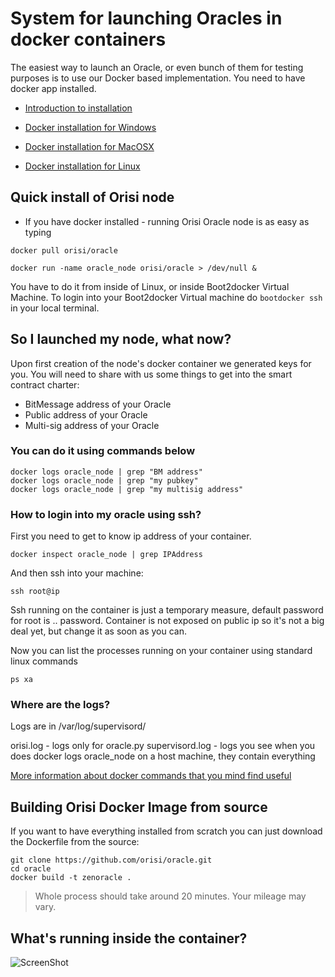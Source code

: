 # System for launching Oracles in docker containers 

The easiest way to launch an Oracle, or even bunch of them for testing purposes is to use our Docker based implementation. You need to  have docker app installed.

- [Introduction to installation](manual/docker_install.md)
- [Docker installation for Windows](https://github.com/orisi/oracle/blob/master/manual/docker_install.md#install-boot2docker-for-macosx-and-windows-users)

- [Docker installation for MacOSX](https://github.com/orisi/oracle/blob/master/manual/docker_install.md#install-boot2docker-for-macosx-and-windows-users)

- [Docker installation for Linux](https://github.com/orisi/oracle/blob/master/manual/docker_install.md#linux)


## Quick install of Orisi node

- If you have docker installed - running Orisi Oracle node is as easy as typing



```
docker pull orisi/oracle
```

```
docker run -name oracle_node orisi/oracle > /dev/null &
```

You have to do it from inside of Linux, or inside Boot2docker Virtual Machine. To login into your Boot2docker Virtual machine do ```bootdocker ssh``` in your local terminal.

## So I launched my node, what now?

Upon first creation of the node's docker container we generated keys for you. You will need to share with us some things to get into the smart contract charter:

- BitMessage address of your Oracle
- Public address of your Oracle
- Multi-sig address of your Oracle

### You can do it using commands below
```
docker logs oracle_node | grep "BM address"
docker logs oracle_node | grep "my pubkey"
docker logs oracle_node | grep "my multisig address"
```
### How to login into my oracle using ssh?

First you need to get to know ip address of your container.
```
docker inspect oracle_node | grep IPAddress
```

And then ssh into your machine:

```
ssh root@ip
```

Ssh running on the container is just a temporary measure, default password for root is .. password. Container is not exposed on public ip so it's not a big deal yet, but change it as soon as you can.

Now you can list the processes running on your container using standard linux commands

```
ps xa
```

### Where are the logs?

Logs are in /var/log/supervisord/

orisi.log - logs only for oracle.py
supervisord.log - logs you see when you does docker logs oracle_node on a host machine, they contain everything














[More information about docker commands that you mind find useful ](manual/docker_basics.md)

## Building Orisi Docker Image from source

If you want to have everything installed from scratch you can just download the Dockerfile from the source:
```
git clone https://github.com/orisi/oracle.git
cd oracle
docker build -t zenoracle .
```

>Whole process should take around 20 minutes. Your mileage may vary.

## What's running inside the container?
![ScreenShot](http://zenoracles.s3.amazonaws.com/README/content.png)

